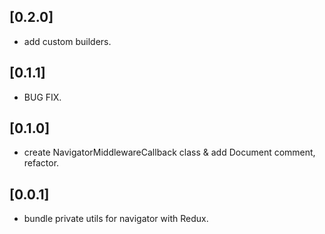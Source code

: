 ## [0.2.0]
* add custom builders. 

## [0.1.1]
* BUG FIX.

## [0.1.0]

* create NavigatorMiddlewareCallback class & add Document comment, refactor.

## [0.0.1]

* bundle private utils for navigator with Redux.
